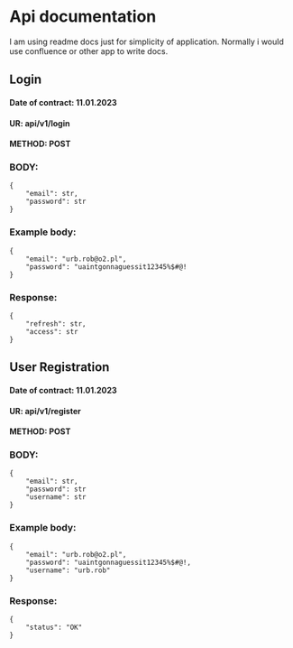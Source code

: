# Api documentation
I am using readme docs just for simplicity of application. Normally i would use confluence or other app to write docs.
## Login
#### Date of contract: 11.01.2023
#### UR: api/v1/login
####  METHOD: POST
### BODY:
````
{
    "email": str,
    "password": str
}
````

### Example body:
````
{
    "email": "urb.rob@o2.pl",
    "password": "uaintgonnaguessit12345%$#@!
}
````

### Response:
````
{
    "refresh": str,
    "access": str
}
````

## User Registration
#### Date of contract: 11.01.2023
#### UR: api/v1/register
####  METHOD: POST
### BODY:
````
{
    "email": str,
    "password": str
    "username": str
}
````

### Example body:
````
{
    "email": "urb.rob@o2.pl",
    "password": "uaintgonnaguessit12345%$#@!,
    "username": "urb.rob"
}
````
### Response:
````
{
    "status": "OK"
}
````
